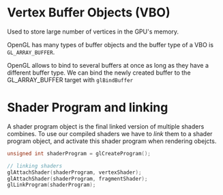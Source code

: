 # Vertex Buffer Objects (VBO)

Used to store large number of vertices in the GPU's memory.

OpenGL has many types of buffer objects and the buffer type of a VBO is `GL_ARRAY_BUFFER`.

OpenGL allows to bind to several buffers at once as long as they have a different buffer type. We
can bind the newly created buffer to the GL_ARRAY_BUFFER target with `glBindBuffer`

# Shader Program and linking

A shader program object is the final linked version of multiple shaders combines. To use our
compiled shaders we have to _link_ them to a shader program object, and activate this shader
program when rendering obejcts.

```c
unsigned int shaderProgram = glCreateProgram();

// linking shaders
glAttachShader(shaderProgram, vertexShader);
glAttachShader(shaderProgram, fragmentShader);
glLinkProgram(shaderProgram);
```
